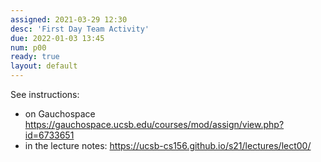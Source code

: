 ```yaml
---
assigned: 2021-03-29 12:30
desc: 'First Day Team Activity'
due: 2022-01-03 13:45
num: p00
ready: true
layout: default
---
```


See instructions:
* on Gauchospace <https://gauchospace.ucsb.edu/courses/mod/assign/view.php?id=6733651>
* in the lecture notes: <https://ucsb-cs156.github.io/s21/lectures/lect00/>
